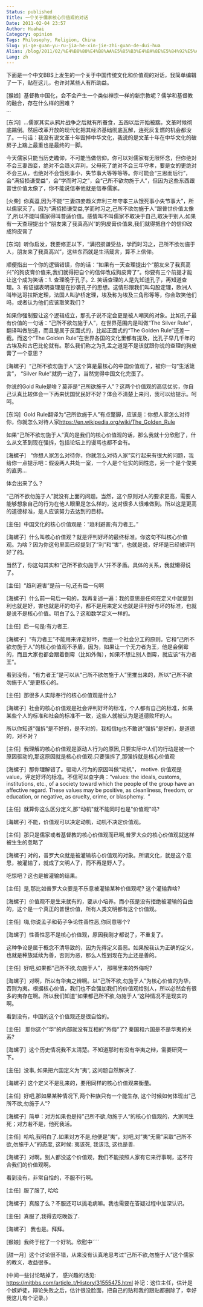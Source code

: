 ```yaml
---
Status: published
Title: 一个关于儒家核心价值观的对话
Date: 2011-02-04 23:57
Author: Huahai
Category: opinion
Tags: Philosophy, Religion, China
Slug: yi-ge-guan-yu-ru-jia-he-xin-jie-zhi-guan-de-dui-hua
Alias: /blog/2011/02/%E4%B8%80%E4%B8%AA%E5%85%B3%E4%BA%8E%E5%84%92%E5%AE%B6%E6%A0%B8%E5%BF%83%E4%BB%B7%E5%80%BC%E8%A7%82%E7%9A%84%E5%AF%B9%E8%AF%9D
Lang: zh
---
```


下面是一个中文BBS上发生的一个关于中国传统文化和价值观的对话，我简单编辑了一下，贴在这儿，也许对某些人有所助益。

\[猴娘\]  基督教中国化，会不会产生一个类似禅宗一样的新宗教呢？儒学和基督教的融合，存在什么样的困难？  
...

\[东沟\]  ...儒家其实从鸦片战争之后就有所蚕食，五四以后开始被踹，文革时候彻底踹倒。然后改革开放的现代化把其经济基础彻底瓦解，连死灰复燃的机会都没了。一句话：我没有说文革十年毁掉中华文化，我说的是文革十年在中华文化的破房子上踹上最重也是最终的一脚。

今天儒家只能当历史瞻仰，不可能当做信仰。你可以对儒家有无限怀念，但你绝对不会三妻四妾，绝对不会趋义弃利，父母死了绝对不会三年守孝，要是女的更绝对不会三从，也绝对不会饿死事小，失节事大等等等等。你可能会“三思而后行”，会“满招损谦受益”，会“学而时习之”，会“己所不欲勿施于人”，但因为这些东西跟普世价值太像了，你不能说信奉他就是信奉儒家。

\[火柴\]  你真逗,因为不能“三妻四妾趋义弃利三年守孝三从饿死事小失节事大”，所以儒家灭了。因为“满招损谦受益,学而时习之,己所不欲勿施于人”跟普世价值太像了,所以不能叫儒家得叫普适价值。感情叫不叫儒家不取决于自己,取决于别人.如果有一天查理提出个“朋友来了我真高兴”的狗皮膏价值来,我们就得把自个的信仰改成狗皮膏了

\[东沟\]  听你启发，我要修正以下，“满招损谦受益，学而时习之，己所不欲勿施于人，朋友来了我真高兴”，这些东西就是生活箴言，算不上信仰。

顺便指出一个你的逻辑错误，你的话：“如果有一天查理提出个“朋友来了我真高兴”的狗皮膏价值来,我们就得把自个的信仰改成狗皮膏了”。你要有三个前提才能让这个成为笑话：1. 查理晚于孔子。2. 笑话查理的人是先知道孔子，再知道查理。3. 有证据表明查理是在抄袭孔子的思想。这情形跟我们叫勾股定理，欧洲人叫毕达哥拉斯定理，法国人叫驴桥定理，埃及称为埃及三角形等等，你会取笑他们吗，或者认为他们应该取笑我们？

如果你强制要让这个逻辑成立，那孔子说不定会更是被人嘲笑的对象。比如孔子最有价值的一句话：“己所不欲勿施于人”，在世界范围内是叫做“The Silver Rule”，翻译叫做恕道，而且是属于反面式的，比起正面式的“The Golden Rule”还差一截。而这个“The Golden Rule”在世界各国的文化里都有提及，比孔子早几千年的古埃及和古巴比伦就有。那么我们称之为孔孟之道是不是该就跟你说的查理的狗皮膏了一个意思？

\[海螺子\]  “己所不欲勿施于人”这个算是最核心的中国价值观了，被你一句“生活箴言”， “Silver Rule”就扔一边了，当然觉得中国文化完蛋了。

你说的Gold Rule是啥？莫非是“己所欲施于人”？这两个价值观的高低优劣，你自己认真比较体会一下再来忧国忧民好不好？体会不清楚上来问，我可以给提示。呵呵。

\[东沟\]  Gold Rule翻译为“己所欲施于人”有点蹩脚，应该是：你想人家怎么对待你，你就怎么对待人家<https://en.wikipedia.org/wiki/The_Golden_Rule>

如果“己所不欲勿施于人”真的是我们的核心价值观的话，那么我就十分欣慰了，什么从文革到现在强拆，包括论坛上的谩骂也都不会有。

\[海螺子\]   “你想人家怎么对待你，你就怎么对待人家”实行起来有很大的问题，我给你一点提示吧：假设两人共处一室，一个人是个壮实的同性恋，另一个是个俊美的直男...

体会出来了么？

“己所不欲勿施于人”就没有上面的问题。当然，这个原则对人的要求更高，需要人能够想象自己的行为在他人眼里是怎么样的，这对很多人很难做到。所以这是更高的道德标准，是人应该努力去达到的目标。

\[主任\]  中国文化的核心价值观是：“趋利避害;有力者王。”

\[海螺子\]  什么叫核心价值观？就是评判好坏的最终标准。你这句不叫核心价值观。为啥？因为你这句里面已经提到了“利”和“害”，也就是说，好坏是已经被评判好了的。

当然了，你这句其实和“己所不欲勿施于人“并不矛盾。具体的关系，我就懒得说了。

\[主任\]  “趋利避害”是前一句,还有后一句啊

\[海螺子\]  什么前一句后一句的，我再复述一遍：我的意思是任何在定义中就提到利也就是好，害也就是坏的句子，都不是用来定义也就是评判好与坏的标准，也就是说不是核心价值。明白了么？这和数学定义一样的。

\[主任\]  后一句是:有力者王.

\[海螺子\]  “有力者王”不能用来评定好坏，而是一个社会分工的原则。它和“己所不欲勿施于人”的核心价值观不矛盾，因为，如果让一个无力者为王，他是会倒霉的，而且大家也都会跟着倒霉（比如外侮），如果不想让别人倒霉，就应该“有力者王”。

看到没有，“有力者王”是可以从“己所不欲勿施于人”里推出来的，所以“己所不欲勿施于人”是更核心的。

\[主任\]  那很多人实际奉行的核心价值观是什么?

\[海螺子\]  社会的核心价值观是社会评判好坏的标准，个人都有自己的标准，如果某些个人的标准和社会的标准不一致，这些人就被认为是道德败坏的人。

所以你知道“强拆”是不好的，是不对的，我相信tg也不敢说“强拆”是好的，是道德的，对不对？

\[主任\]  我理解的核心价值观是驱动人行为的原因,只要实际中人们的行动是被一个原因驱动的,那这原因就是核心价值观.只要强拆了,那强拆就是核心价值观

\[海螺子\]  那你理解错了。驱动人行为的原因叫做“动机”， motive. 价值观是value，评定好坏的标准。不信可以查字典：“values: the ideals, customs, institutions, etc., of a society toward which the people of the group have an affective regard. These values may be positive, as cleanliness, freedom, or education, or negative, as cruelty, crime, or blasphemy.  ”

\[主任\]  就算你这么区分定义,那"动机"就不能同时也是"价值观"吗?

\[海螺子\] 不能，价值观可以决定动机，动机不决定价值观。

\[主任\]  那只是儒家或者基督教的核心价值观而已啊,普罗大众的核心价值观就这样被生生的忽略了

\[海螺子\] 对的，普罗大众就是被灌输核心价值观的对象。所谓文化，就是这个意思，被灌输了，就成了文明人了，而不再是野人了。

吃惊吧？这也是被灌输的结果。

\[主任\]  是,那比如普罗大众要是不乐意被灌输某种价值观呢? 这个灌输靠啥?

\[海螺子\]  价值观不是生来就有的，要从小培养。而小孩是没有拒绝被灌输的自由的，这个是一个真正的普世价值，所有人类文明都有这个价值观。

\[主任\]  嗨,你说孟子和荀子争论性善性恶,你同意哪个?

\[海螺子\]  性善性恶不是核心价值观，原因我刚才都说了，不重复了。

这种争论是属于概念不清导致的，因为先得定义善恶。如果按我认为正确的定义，也就是种族延续为善，否则为恶，那么人性到现在为止还是善的。

\[主任\]  好吧,如果都“己所不欲,勿施于人”， 那哪里来的外侮呢?

\[海螺子\]  对啊，所以有华夷之辨啊。以“己所不欲,勿施于人”为核心价值的为华，否则为夷。根据核心价值，我们也不会强加我们的价值观给别人，所以必然会有很多的夷存在啊。所以我们知道“如果都己所不欲,勿施于人“这种情况不是现实的啊。

看到没有，中国的这个价值观还是很自恰的。

\[主任\]   那你这个”华“的内部就没有互相的”外侮“了? 秦国和六国是不是华夷的关系?

\[海螺子\]  这个历史情况我不太清楚。不知道那时有没有华夷之辩，需要研究一下。

\[主任\]  没事, 如果把六国定义为”夷“, 这问题自然解决了.

\[海螺子\] 这个定义不是乱来的，要用同样的核心价值观来衡量。

\[主任\]  好吧,那如果某种情况下,两个种族只有一个能生存, 这个时候如何体现出”己所不欲,勿施于人“?

\[海螺子\]  简单：对方如果也是持”己所不欲,勿施于人“的核心价值观的，大家同生死；对方若不是，他死我活。

\[主任\]  哈哈,我明白了.如果对方不是,他便是”夷“，对吧,对”夷“无需”采取“己所不欲,勿施于人”的态度, 这时候: 夷该死, 我该活, 这也是善.

\[海螺子\]  对啊。别人都没这个价值观，我们不能按照人家有它来行事啊，这不符合我们的价值观啊。

看到没有，非常自恰的，不服不行啊。

\[主任\]  服了服了, 哈哈

\[海螺子\]  真服了么？不服还可以挑毛病嘛。我也需要在答疑过程中加深认识。

\[主任\]  真服了,我得去吃晚饭了.

\[海螺子\]   我也是。拜拜。

\[猴娘\]  我终于挖了一个好坑。欣慰中\`\`\`\`

\[甜一月\]  这个讨论很不错，从来没有认真地思考过“己所不欲,勿施于人”这个儒家的教义，收益很多。

(中间一些讨论略掉了， 感兴趣的话见: <https://mitbbs.com/article_t/History/31555475.html> 补记：这位主任，估计是个嫉妒徒，辩论失败之后，估计很没脸面，把自己的贴和我的跟贴都删除了，幸好我这儿有个记录。) 
